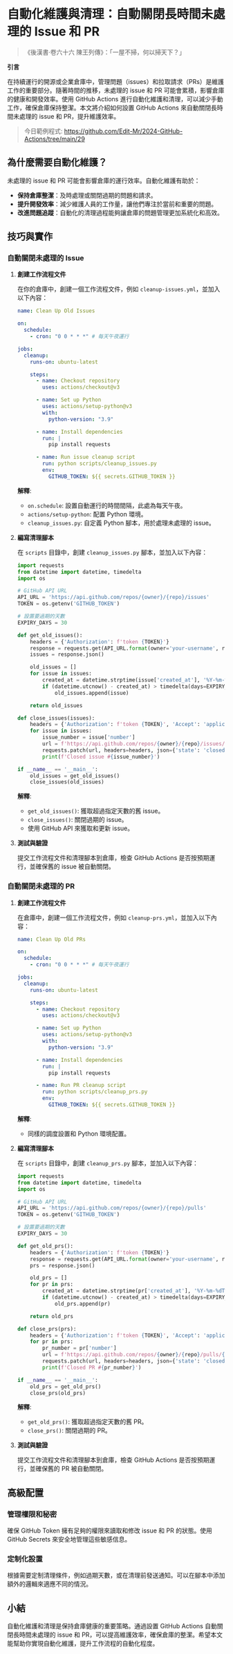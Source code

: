 # 自動化維護與清理：自動關閉長時間未處理的 Issue 和 PR

> 《後漢書·卷六十六 陳王列傳》：「一屋不掃，何以掃天下？」

**引言**

在持續運行的開源或企業倉庫中，管理問題（issues）和拉取請求（PRs）是維護工作的重要部分。隨著時間的推移，未處理的 issue 和 PR 可能會累積，影響倉庫的健康和開發效率。使用 GitHub Actions 進行自動化維護和清理，可以減少手動工作，確保倉庫保持整潔。本文將介紹如何設置 GitHub Actions 來自動關閉長時間未處理的 issue 和 PR，提升維護效率。

> 今日範例程式: <https://github.com/Edit-Mr/2024-GitHub-Actions/tree/main/29>

## 為什麼需要自動化維護？

未處理的 issue 和 PR 可能會影響倉庫的運行效率。自動化維護有助於：

- **保持倉庫整潔**：及時處理或關閉過期的問題和請求。
- **提升開發效率**：減少維護人員的工作量，讓他們專注於當前和重要的問題。
- **改進問題追蹤**：自動化的清理過程能夠讓倉庫的問題管理更加系統化和高效。

## 技巧與實作

### 自動關閉未處理的 Issue

1. **創建工作流程文件**

   在你的倉庫中，創建一個工作流程文件，例如 `cleanup-issues.yml`，並加入以下內容：

   ```yaml
   name: Clean Up Old Issues

   on:
     schedule:
       - cron: "0 0 * * *" # 每天午夜運行

   jobs:
     cleanup:
       runs-on: ubuntu-latest

       steps:
         - name: Checkout repository
           uses: actions/checkout@v3

         - name: Set up Python
           uses: actions/setup-python@v3
           with:
             python-version: "3.9"

         - name: Install dependencies
           run: |
             pip install requests

         - name: Run issue cleanup script
           run: python scripts/cleanup_issues.py
           env:
             GITHUB_TOKEN: ${{ secrets.GITHUB_TOKEN }}
   ```

   **解釋**:

   - `on.schedule`: 設置自動運行的時間間隔，此處為每天午夜。
   - `actions/setup-python`: 配置 Python 環境。
   - `cleanup_issues.py`: 自定義 Python 腳本，用於處理未處理的 issue。

2. **編寫清理腳本**

   在 `scripts` 目錄中，創建 `cleanup_issues.py` 腳本，並加入以下內容：

   ```python
   import requests
   from datetime import datetime, timedelta
   import os

   # GitHub API URL
   API_URL = 'https://api.github.com/repos/{owner}/{repo}/issues'
   TOKEN = os.getenv('GITHUB_TOKEN')

   # 設置要過期的天數
   EXPIRY_DAYS = 30

   def get_old_issues():
       headers = {'Authorization': f'token {TOKEN}'}
       response = requests.get(API_URL.format(owner='your-username', repo='your-repo'), headers=headers)
       issues = response.json()

       old_issues = []
       for issue in issues:
           created_at = datetime.strptime(issue['created_at'], '%Y-%m-%dT%H:%M:%SZ')
           if (datetime.utcnow() - created_at) > timedelta(days=EXPIRY_DAYS):
               old_issues.append(issue)

       return old_issues

   def close_issues(issues):
       headers = {'Authorization': f'token {TOKEN}', 'Accept': 'application/vnd.github.v3+json'}
       for issue in issues:
           issue_number = issue['number']
           url = f'https://api.github.com/repos/{owner}/{repo}/issues/{issue_number}'
           requests.patch(url, headers=headers, json={'state': 'closed'})
           print(f'Closed issue #{issue_number}')

   if __name__ == '__main__':
       old_issues = get_old_issues()
       close_issues(old_issues)
   ```

   **解釋**:

   - `get_old_issues()`: 獲取超過指定天數的舊 issue。
   - `close_issues()`: 關閉過期的 issue。
   - 使用 GitHub API 來獲取和更新 issue。

3. **測試與驗證**

   提交工作流程文件和清理腳本到倉庫，檢查 GitHub Actions 是否按預期運行，並確保舊的 issue 被自動關閉。

### 自動關閉未處理的 PR

1. **創建工作流程文件**

   在倉庫中，創建一個工作流程文件，例如 `cleanup-prs.yml`，並加入以下內容：

   ```yaml
   name: Clean Up Old PRs

   on:
     schedule:
       - cron: "0 0 * * *" # 每天午夜運行

   jobs:
     cleanup:
       runs-on: ubuntu-latest

       steps:
         - name: Checkout repository
           uses: actions/checkout@v3

         - name: Set up Python
           uses: actions/setup-python@v3
           with:
             python-version: "3.9"

         - name: Install dependencies
           run: |
             pip install requests

         - name: Run PR cleanup script
           run: python scripts/cleanup_prs.py
           env:
             GITHUB_TOKEN: ${{ secrets.GITHUB_TOKEN }}
   ```

   **解釋**:

   - 同樣的調度設置和 Python 環境配置。

2. **編寫清理腳本**

   在 `scripts` 目錄中，創建 `cleanup_prs.py` 腳本，並加入以下內容：

   ```python
   import requests
   from datetime import datetime, timedelta
   import os

   # GitHub API URL
   API_URL = 'https://api.github.com/repos/{owner}/{repo}/pulls'
   TOKEN = os.getenv('GITHUB_TOKEN')

   # 設置要過期的天數
   EXPIRY_DAYS = 30

   def get_old_prs():
       headers = {'Authorization': f'token {TOKEN}'}
       response = requests.get(API_URL.format(owner='your-username', repo='your-repo'), headers=headers)
       prs = response.json()

       old_prs = []
       for pr in prs:
           created_at = datetime.strptime(pr['created_at'], '%Y-%m-%dT%H:%M:%SZ')
           if (datetime.utcnow() - created_at) > timedelta(days=EXPIRY_DAYS):
               old_prs.append(pr)

       return old_prs

   def close_prs(prs):
       headers = {'Authorization': f'token {TOKEN}', 'Accept': 'application/vnd.github.v3+json'}
       for pr in prs:
           pr_number = pr['number']
           url = f'https://api.github.com/repos/{owner}/{repo}/pulls/{pr_number}'
           requests.patch(url, headers=headers, json={'state': 'closed'})
           print(f'Closed PR #{pr_number}')

   if __name__ == '__main__':
       old_prs = get_old_prs()
       close_prs(old_prs)
   ```

   **解釋**:

   - `get_old_prs()`: 獲取超過指定天數的舊 PR。
   - `close_prs()`: 關閉過期的 PR。

3. **測試與驗證**

   提交工作流程文件和清理腳本到倉庫，檢查 GitHub Actions 是否按預期運行，並確保舊的 PR 被自動關閉。

## 高級配置

### 管理權限和秘密

確保 GitHub Token 擁有足夠的權限來讀取和修改 issue 和 PR 的狀態。使用 GitHub Secrets 來安全地管理這些敏感信息。

### 定制化設置

根據需要定制清理條件，例如過期天數，或在清理前發送通知。可以在腳本中添加額外的邏輯來適應不同的情況。

## 小結

自動化維護和清理是保持倉庫健康的重要策略。通過設置 GitHub Actions 自動關閉長時間未處理的 issue 和 PR，可以提高維護效率，確保倉庫的整潔。希望本文能幫助你實現自動化維護，提升工作流程的自動化程度。
